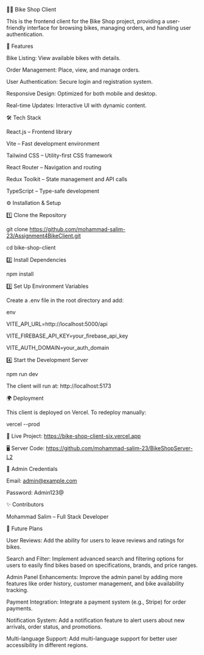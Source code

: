 🚴‍♂️ Bike Shop Client

This is the frontend client for the Bike Shop project, providing a user-friendly interface for browsing bikes, managing orders, and handling user authentication.

🌟 Features

Bike Listing: View available bikes with details.

Order Management: Place, view, and manage orders.

User Authentication: Secure login and registration system.

Responsive Design: Optimized for both mobile and desktop.

Real-time Updates: Interactive UI with dynamic content.

🛠 Tech Stack

React.js – Frontend library

Vite – Fast development environment

Tailwind CSS – Utility-first CSS framework

React Router – Navigation and routing

Redux Toolkit – State management and API calls

TypeScript – Type-safe development

⚙️ Installation & Setup

1️⃣ Clone the Repository


git clone https://github.com/mohammad-salim-23/Assignment4BikeClient.git

cd bike-shop-client

2️⃣ Install Dependencies


npm install

3️⃣ Set Up Environment Variables

Create a .env file in the root directory and add:

env

VITE_API_URL=http://localhost:5000/api

VITE_FIREBASE_API_KEY=your_firebase_api_key

VITE_AUTH_DOMAIN=your_auth_domain

4️⃣ Start the Development Server

npm run dev

The client will run at: http://localhost:5173

🌍 Deployment

This client is deployed on Vercel. To redeploy manually:


vercel --prod

🔗 Live Project: https://bike-shop-client-six.vercel.app

🖥️ Server Code: https://github.com/mohammad-salim-23/BikeShopServer-L2

🔐 Admin Credentials

Email: admin@example.com

Password: Admin123@

✨ Contributors

Mohammad Salim – Full Stack Developer

🚀 Future Plans

User Reviews: Add the ability for users to leave reviews and ratings for bikes.

Search and Filter: Implement advanced search and filtering options for users to easily find bikes based on specifications, brands, and price ranges.

Admin Panel Enhancements: Improve the admin panel by adding more features like order history, customer management, and bike availability tracking.

Payment Integration: Integrate a payment system (e.g., Stripe) for order payments.

Notification System: Add a notification feature to alert users about new arrivals, order status, and promotions.

Multi-language Support: Add multi-language support for better user accessibility in different regions.
